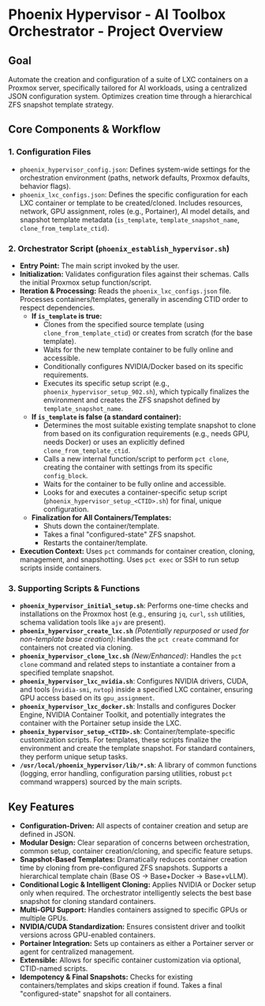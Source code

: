 # Phoenix Hypervisor - AI Toolbox Orchestrator - Project Overview

## Goal
Automate the creation and configuration of a suite of LXC containers on a Proxmox server, specifically tailored for AI workloads, using a centralized JSON configuration system. Optimizes creation time through a hierarchical ZFS snapshot template strategy.

## Core Components & Workflow

### 1. Configuration Files
*   `phoenix_hypervisor_config.json`: Defines system-wide settings for the orchestration environment (paths, network defaults, Proxmox defaults, behavior flags).
*   `phoenix_lxc_configs.json`: Defines the specific configuration for each LXC container or template to be created/cloned. Includes resources, network, GPU assignment, roles (e.g., Portainer), AI model details, and snapshot template metadata (`is_template`, `template_snapshot_name`, `clone_from_template_ctid`).

### 2. Orchestrator Script (`phoenix_establish_hypervisor.sh`)
*   **Entry Point:** The main script invoked by the user.
*   **Initialization:** Validates configuration files against their schemas. Calls the initial Proxmox setup function/script.
*   **Iteration & Processing:** Reads the `phoenix_lxc_configs.json` file. Processes containers/templates, generally in ascending CTID order to respect dependencies.
    *   **If `is_template` is true:**
        *   Clones from the specified source template (using `clone_from_template_ctid`) or creates from scratch (for the base template).
        *   Waits for the new template container to be fully online and accessible.
        *   Conditionally configures NVIDIA/Docker based on its specific requirements.
        *   Executes its specific setup script (e.g., `phoenix_hypervisor_setup_902.sh`), which typically finalizes the environment and creates the ZFS snapshot defined by `template_snapshot_name`.
    *   **If `is_template` is false (a standard container):**
        *   Determines the most suitable existing template snapshot to clone from based on its configuration requirements (e.g., needs GPU, needs Docker) or uses an explicitly defined `clone_from_template_ctid`.
        *   Calls a new internal function/script to perform `pct clone`, creating the container with settings from its specific `config_block`.
        *   Waits for the container to be fully online and accessible.
        *   Looks for and executes a container-specific setup script (`phoenix_hypervisor_setup_<CTID>.sh`) for final, unique configuration.
    *   **Finalization for All Containers/Templates:**
        *   Shuts down the container/template.
        *   Takes a final "configured-state" ZFS snapshot.
        *   Restarts the container/template.
*   **Execution Context:** Uses `pct` commands for container creation, cloning, management, and snapshotting. Uses `pct exec` or SSH to run setup scripts inside containers.

### 3. Supporting Scripts & Functions
*   **`phoenix_hypervisor_initial_setup.sh`**: Performs one-time checks and installations on the Proxmox host (e.g., ensuring `jq`, `curl`, `ssh` utilities, schema validation tools like `ajv` are present).
*   **`phoenix_hypervisor_create_lxc.sh`** *(Potentially repurposed or used for non-template base creation)*: Handles the `pct create` command for containers not created via cloning.
*   **`phoenix_hypervisor_clone_lxc.sh`** *(New/Enhanced)*: Handles the `pct clone` command and related steps to instantiate a container from a specified template snapshot.
*   **`phoenix_hypervisor_lxc_nvidia.sh`**: Configures NVIDIA drivers, CUDA, and tools (`nvidia-smi`, `nvtop`) inside a specified LXC container, ensuring GPU access based on its `gpu_assignment`.
*   **`phoenix_hypervisor_lxc_docker.sh`**: Installs and configures Docker Engine, NVIDIA Container Toolkit, and potentially integrates the container with the Portainer setup inside the LXC.
*   **`phoenix_hypervisor_setup_<CTID>.sh`**: Container/template-specific customization scripts. For templates, these scripts finalize the environment and create the template snapshot. For standard containers, they perform unique setup tasks.
*   **`/usr/local/phoenix_hypervisor/lib/*.sh`**: A library of common functions (logging, error handling, configuration parsing utilities, robust `pct` command wrappers) sourced by the main scripts.

## Key Features
*   **Configuration-Driven:** All aspects of container creation and setup are defined in JSON.
*   **Modular Design:** Clear separation of concerns between orchestration, common setup, container creation/cloning, and specific feature setups.
*   **Snapshot-Based Templates:** Dramatically reduces container creation time by cloning from pre-configured ZFS snapshots. Supports a hierarchical template chain (Base OS -> Base+Docker -> Base+vLLM).
*   **Conditional Logic & Intelligent Cloning:** Applies NVIDIA or Docker setup only when required. The orchestrator intelligently selects the best base snapshot for cloning standard containers.
*   **Multi-GPU Support:** Handles containers assigned to specific GPUs or multiple GPUs.
*   **NVIDIA/CUDA Standardization:** Ensures consistent driver and toolkit versions across GPU-enabled containers.
*   **Portainer Integration:** Sets up containers as either a Portainer server or agent for centralized management.
*   **Extensible:** Allows for specific container customization via optional, CTID-named scripts.
*   **Idempotency & Final Snapshots:** Checks for existing containers/templates and skips creation if found. Takes a final "configured-state" snapshot for all containers.